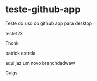 # teste-github-app
Teste do uso do github app para desktop

teste123 


Thonk


patrick estrela


aqui jaz um novo branchdadwaw

Guigs
